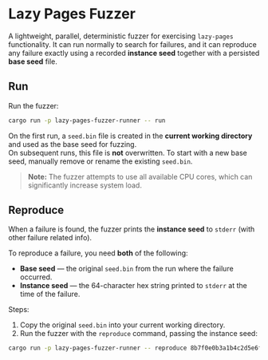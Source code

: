 # Lazy Pages Fuzzer

A lightweight, parallel, deterministic fuzzer for exercising `lazy-pages` functionality. It can run normally to search for failures, and it can reproduce any failure exactly using a recorded **instance seed** together with a persisted **base seed** file.

## Run

Run the fuzzer:

```bash
cargo run -p lazy-pages-fuzzer-runner -- run
```

On the first run, a `seed.bin` file is created in the **current working directory** and used as the base seed for fuzzing.  
On subsequent runs, this file is **not** overwritten. To start with a new base seed, manually remove or rename the existing `seed.bin`.

> **Note:** The fuzzer attempts to use all available CPU cores, which can significantly increase system load.

## Reproduce

When a failure is found, the fuzzer prints the **instance seed** to `stderr` (with other failure related info).

To reproduce a failure, you need **both** of the following:

- **Base seed** — the original `seed.bin` from the run where the failure occurred.
- **Instance seed** — the 64-character hex string printed to `stderr` at the time of the failure.

Steps:

1. Copy the original `seed.bin` into your current working directory.
2. Run the fuzzer with the `reproduce` command, passing the instance seed:

```bash
cargo run -p lazy-pages-fuzzer-runner -- reproduce 8b7f0e0b3a1b4c2d5e6f7a8b9c0d1e2f11223344556677889900aabbccddeeff
```
